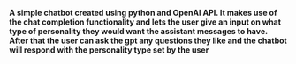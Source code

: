 **A simple chatbot created using python and OpenAI API. It makes use of the chat completion functionality and lets the user give an input on what type of personality they would want the assistant messages to have. After that the user can ask the gpt any questions they like and the chatbot will respond with the personality type set by the user**